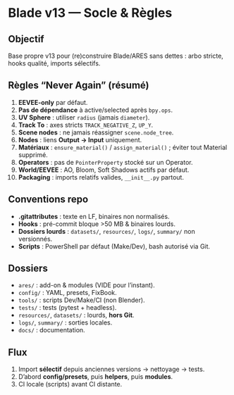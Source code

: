 ﻿# Blade v13 — Socle & Règles

## Objectif
Base propre v13 pour (re)construire Blade/ARES sans dettes : arbo stricte, hooks qualité, imports sélectifs.

## Règles “Never Again” (résumé)
1) **EEVEE-only** par défaut.  
2) **Pas de dépendance** à active/selected après `bpy.ops`.  
3) **UV Sphere** : utiliser `radius` (jamais `diameter`).  
4) **Track To** : axes stricts `TRACK_NEGATIVE_Z`, `UP_Y`.  
5) **Scene nodes** : ne jamais réassigner `scene.node_tree`.  
6) **Nodes** : liens **Output → Input** uniquement.  
7) **Matériaux** : `ensure_material()` / `assign_material()` ; éviter tout Material supprimé.  
8) **Operators** : pas de `PointerProperty` stocké sur un Operator.  
9) **World/EEVEE** : AO, Bloom, Soft Shadows actifs par défaut.  
10) **Packaging** : imports relatifs valides, `__init__.py` partout.

## Conventions repo
- **.gitattributes** : texte en LF, binaires non normalisés.  
- **Hooks** : pré-commit bloque >50 MB & binaires lourds.  
- **Dossiers lourds** : `datasets/`, `resources/`, `logs/`, `summary/` non versionnés.  
- **Scripts** : PowerShell par défaut (Make/Dev), bash autorisé via Git.

## Dossiers
- `ares/` : add-on & modules (VIDE pour l’instant).  
- `config/` : YAML, presets, FixBook.  
- `tools/` : scripts Dev/Make/CI (non Blender).  
- `tests/` : tests (pytest + headless).  
- `resources/`, `datasets/` : lourds, **hors Git**.  
- `logs/`, `summary/` : sorties locales.  
- `docs/` : documentation.

## Flux
1) Import **sélectif** depuis anciennes versions → nettoyage → tests.  
2) D’abord **config/presets**, puis **helpers**, puis **modules**.  
3) CI locale (scripts) avant CI distante.
